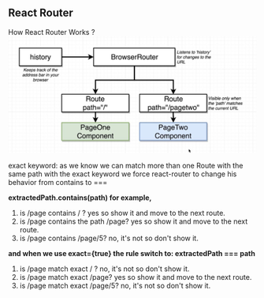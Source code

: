 ## React Router

How React Router Works ?
![How React Router Works](../images/react-router-works.JPG)

exact keyword: as we know we can match more than one Route with the same path with the exact keyword we force react-router to change his behavior from contains to ===

**extractedPath.contains(path) for example,**

1. is /page contains / ? yes so show it and move to the next route.
2. is /page contains the path /page? yes so show it and move to the next route.
3. is /page contains /page/5? no, it's not so don't show it.

**and when we use exact={true} the rule switch to: extractedPath === path**

1. is /page match exact / ? no, it's not so don't show it.
2. is /page match exact /page? yes so show it and move to the next route.
3. is /page match exact /page/5? no, it's not so don't show it.

